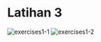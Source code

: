 # Latihan 3
![exercises1-1](https://s12.gifyu.com/images/SDMxo.gif)
![exercises1-2](https://user-images.githubusercontent.com/70604577/160036755-a0f635bf-9d61-4265-a3be-91f180959907.png)